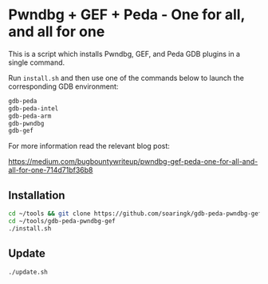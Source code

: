 # Pwndbg + GEF + Peda - One for all, and all for one

This is a script which installs Pwndbg, GEF, and Peda GDB plugins in a single command.

Run `install.sh` and then use one of the commands below to launch the corresponding GDB environment:

```sh
gdb-peda
gdb-peda-intel
gdb-peda-arm
gdb-pwndbg
gdb-gef
```

For more information read the relevant blog post:

https://medium.com/bugbountywriteup/pwndbg-gef-peda-one-for-all-and-all-for-one-714d71bf36b8

## Installation

```sh
cd ~/tools && git clone https://github.com/soaringk/gdb-peda-pwndbg-gef.git
cd ~/tools/gdb-peda-pwndbg-gef
./install.sh
```

## Update

```sh
./update.sh
```
